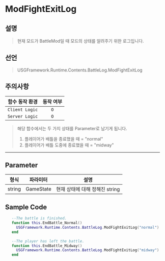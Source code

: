 # ModFightExitLog

## 설명
> 현재 모드가 BattleMod일 때 모드의 상태를 알려주기 위한 로그입니다.

## 선언
>USGFramework.Runtime.Contents.BattleLog.ModFightExitLog

## 주의사항
|    **함수 동작 환경**    | **동작 여부** |
|:------------------:|:---------:|
| ```Client Logic``` |  ```O```  |
| ```Server Logic``` |  ```O```  |
> 해당 함수에서는 두 가지 상태를 Parameter로 남기게 됩니다.
> 1. 플레이어가 배틀을 종료했을 때 = "normal"
> 2. 플레이어가 배틀 도중에 종료했을 때 = "midway"
---
## Parameter
| **형식** | **파라미터**  |        **설명**        |
|:------:|:---------:|:--------------------:|
| string | GameState | 현재 상태에 대해 정해진 string |

## Sample Code
```lua
   --The battle is finished.
   function this.EndBattle_Normal()
     USGFramework.Runtime.Contents.BattleLog.ModFightExitLog("normal")
   end
   
   --The player has left the battle.
   function this.EndBattle_Midway()
     USGFramework.Runtime.Contents.BattleLog.ModFightExitLog("midway")
   end
```
